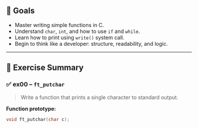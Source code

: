 ## 🧠 Goals

- Master writing simple functions in C.
- Understand `char`, `int`, and how to use `if` and `while`.
- Learn how to print using `write()` system call.
- Begin to think like a developer: structure, readability, and logic.

---

## 📘 Exercise Summary

### ✅ ex00 – `ft_putchar`
> Write a function that prints a single character to standard output.

**Function prototype:**
```c
void ft_putchar(char c);
